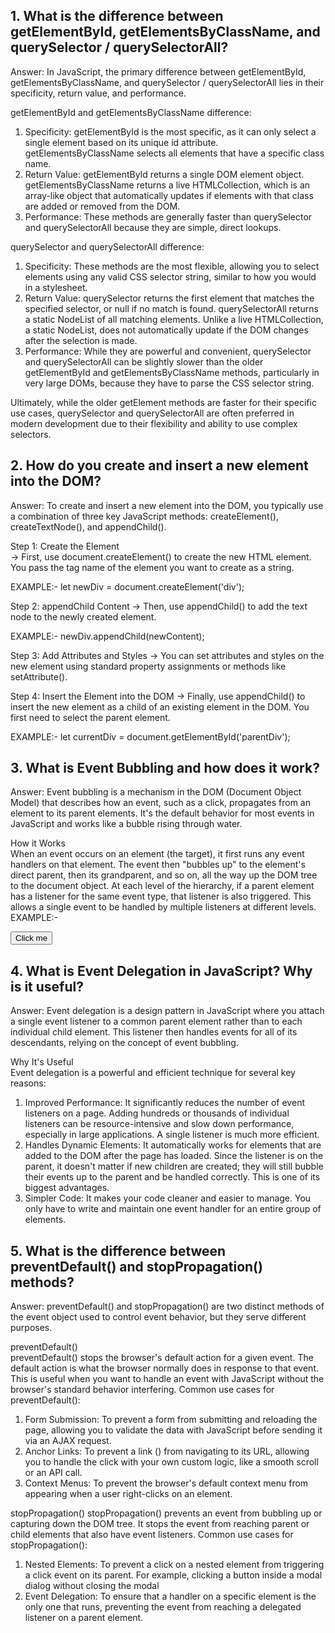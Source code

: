 ## 1. What is the difference between getElementById, getElementsByClassName, and querySelector / querySelectorAll?
Answer:  In JavaScript, the primary difference between getElementById, getElementsByClassName, and querySelector / querySelectorAll
  lies in their specificity, return value, and performance.
  
getElementById and getElementsByClassName difference:
  1. Specificity: getElementById is the most specific, as it can only select a single element based on its
    unique id attribute.  getElementsByClassName selects all elements that have a specific class name.
  2. Return Value: getElementById returns a single DOM element object. getElementsByClassName returns a
    live HTMLCollection, which is an array-like object that automatically updates if elements with that 
    class are added or removed from the DOM.
  3. Performance: These methods are generally faster than   querySelector and querySelectorAll because 
    they are simple, direct lookups.
  
querySelector and querySelectorAll difference:
1. Specificity: These methods are the most flexible, allowing you to select elements using any valid 
  CSS selector string, similar to how you would in a stylesheet.
2. Return Value: querySelector returns the first element that matches the specified selector, or null
  if no match is found. querySelectorAll returns a static NodeList of all matching elements. Unlike a live
  HTMLCollection, a static NodeList, does not automatically update if the DOM changes after the selection is made.  
3. Performance: While they are powerful and convenient, querySelector and querySelectorAll can be slightly slower
  than the older getElementById and getElementsByClassName methods, particularly in very large DOMs, because they 
  have to parse the CSS selector string.  

  Ultimately, while the older getElement methods are faster for their specific use cases,
  querySelector and querySelectorAll are often preferred in modern development due to their 
  flexibility and ability to use complex selectors.

## 2. How do you create and insert a new element into the DOM?
Answer: To create and insert a new element into the DOM, you typically use a combination of
  three key JavaScript methods: createElement(), createTextNode(), and appendChild(). 
  
Step 1: Create the Element  
-> First, use document.createElement() to create the new HTML element. You pass the tag 
  name of the element you want to create as a string.
  
  EXAMPLE:- let newDiv = document.createElement('div');
  
Step 2: appendChild Content
-> Then, use appendChild() to add the text node to the newly created element.

  EXAMPLE:- newDiv.appendChild(newContent);
  
Step 3: Add Attributes and Styles
-> You can set attributes and styles on the new element using standard property 
  assignments or methods like setAttribute(). 
  

Step 4: Insert the Element into the DOM
-> Finally, use appendChild() to insert the new element as a child of an existing
  element in the DOM. You first need to select the parent element.
  
  EXAMPLE:- let currentDiv = document.getElementById('parentDiv');
  
## 3. What is Event Bubbling and how does it work?
Answer: Event bubbling is a mechanism in the DOM (Document Object Model) that describes
  how an event, such as a click, propagates from an element to its parent elements.
  It's the default behavior for most events in JavaScript and works like a bubble rising through water.
  
How it Works  
  When an event occurs on an element (the target), it first runs any event handlers on that element. 
  The event then "bubbles up" to the element's direct parent, then its grandparent, and so on, 
  all the way up the DOM tree to the document object.
  At each level of the hierarchy, if a parent element has a listener for the same event type, that listener
  is also triggered. This allows a single event to be handled by multiple listeners at different levels.
  EXAMPLE:- <div id="grandparent">
              <div id="parent">
                <button id="child">Click me</button>
              </div>
            </div>

## 4. What is Event Delegation in JavaScript? Why is it useful? 
Answer: Event delegation is a design pattern in JavaScript where you attach a single event listener 
  to a common parent element rather than to each individual child element. This listener then handles 
  events for all of its descendants, relying on the concept of event bubbling. 
  
Why It's Useful  
  Event delegation is a powerful and efficient technique for several key reasons:
  1. Improved Performance: It significantly reduces the number of event listeners on a page.
    Adding hundreds or thousands of individual listeners can be resource-intensive and slow down performance,
    especially in large applications. A single listener is much more efficient.
  2. Handles Dynamic Elements: It automatically works for elements that are added to the DOM after the page has
    loaded. Since the listener is on the parent, it doesn't matter if new children are created; they will still
    bubble their events up to the parent and be handled correctly. This is one of its biggest advantages.
  3. Simpler Code: It makes your code cleaner and easier to manage. You only have to write and maintain one event
     handler for an entire group of elements.

## 5. What is the difference between preventDefault() and stopPropagation() methods?
Answer: preventDefault() and stopPropagation() are two distinct methods of the event object used to control event behavior,
  but they serve different purposes.
  
preventDefault()  
  preventDefault() stops the browser's default action for a given event. The default action is what the browser normally
  does in response to that event. This is useful when you want to handle an event with JavaScript without the browser's
  standard behavior interfering.
Common use cases for preventDefault():
  1. Form Submission: To prevent a form from submitting and reloading the page, allowing you to validate the data with
    JavaScript before sending it via an AJAX request.
  2. Anchor Links: To prevent a link (<a>) from navigating to its URL, allowing you to handle the click with your own
     custom logic, like a smooth scroll or an API call.
  3. Context Menus: To prevent the browser's default context menu from appearing when a user right-clicks on an element.

stopPropagation()
  stopPropagation() prevents an event from bubbling up or capturing down the DOM tree. It stops the event from reaching 
  parent or child elements that also have event listeners.
Common use cases for stopPropagation():
  1. Nested Elements: To prevent a click on a nested element from triggering a click event on its parent. For example,
     clicking a button inside a modal dialog without closing the modal
  2. Event Delegation: To ensure that a handler on a specific element is the only one that runs, preventing the event
     from reaching a delegated listener on a parent element.   
